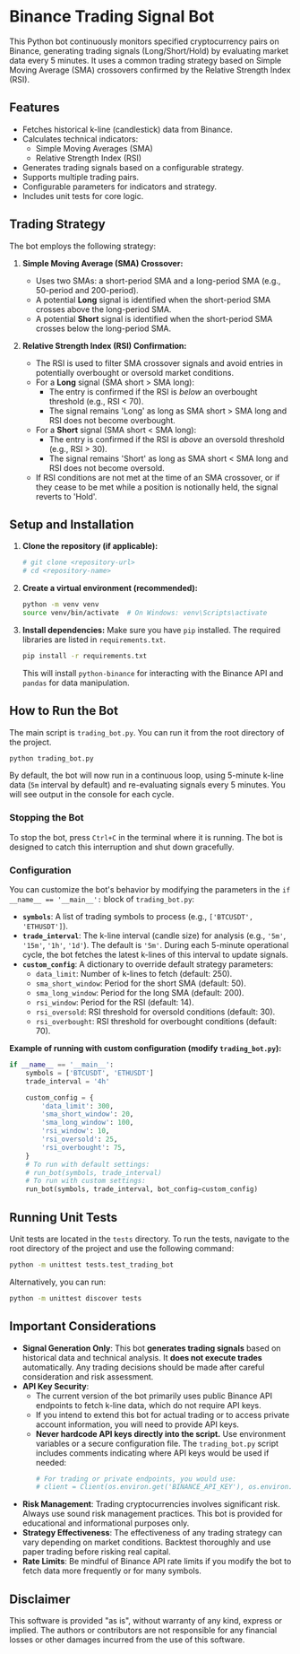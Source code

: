 # Binance Trading Signal Bot

This Python bot continuously monitors specified cryptocurrency pairs on Binance, generating trading signals (Long/Short/Hold) by evaluating market data every 5 minutes. It uses a common trading strategy based on Simple Moving Average (SMA) crossovers confirmed by the Relative Strength Index (RSI).

## Features

*   Fetches historical k-line (candlestick) data from Binance.
*   Calculates technical indicators:
    *   Simple Moving Averages (SMA)
    *   Relative Strength Index (RSI)
*   Generates trading signals based on a configurable strategy.
*   Supports multiple trading pairs.
*   Configurable parameters for indicators and strategy.
*   Includes unit tests for core logic.

## Trading Strategy

The bot employs the following strategy:

1.  **Simple Moving Average (SMA) Crossover:**
    *   Uses two SMAs: a short-period SMA and a long-period SMA (e.g., 50-period and 200-period).
    *   A potential **Long** signal is identified when the short-period SMA crosses above the long-period SMA.
    *   A potential **Short** signal is identified when the short-period SMA crosses below the long-period SMA.

2.  **Relative Strength Index (RSI) Confirmation:**
    *   The RSI is used to filter SMA crossover signals and avoid entries in potentially overbought or oversold market conditions.
    *   For a **Long** signal (SMA short > SMA long):
        *   The entry is confirmed if the RSI is *below* an overbought threshold (e.g., RSI < 70).
        *   The signal remains 'Long' as long as SMA short > SMA long and RSI does not become overbought.
    *   For a **Short** signal (SMA short < SMA long):
        *   The entry is confirmed if the RSI is *above* an oversold threshold (e.g., RSI > 30).
        *   The signal remains 'Short' as long as SMA short < SMA long and RSI does not become oversold.
    *   If RSI conditions are not met at the time of an SMA crossover, or if they cease to be met while a position is notionally held, the signal reverts to 'Hold'.

## Setup and Installation

1.  **Clone the repository (if applicable):**
    ```bash
    # git clone <repository-url>
    # cd <repository-name>
    ```

2.  **Create a virtual environment (recommended):**
    ```bash
    python -m venv venv
    source venv/bin/activate  # On Windows: venv\Scripts\activate
    ```

3.  **Install dependencies:**
    Make sure you have `pip` installed. The required libraries are listed in `requirements.txt`.
    ```bash
    pip install -r requirements.txt
    ```
    This will install `python-binance` for interacting with the Binance API and `pandas` for data manipulation.

## How to Run the Bot

The main script is `trading_bot.py`. You can run it from the root directory of the project.

```bash
python trading_bot.py
```

By default, the bot will now run in a continuous loop, using 5-minute k-line data (`5m` interval by default) and re-evaluating signals every 5 minutes. You will see output in the console for each cycle.

### Stopping the Bot
To stop the bot, press `Ctrl+C` in the terminal where it is running. The bot is designed to catch this interruption and shut down gracefully.

### Configuration

You can customize the bot's behavior by modifying the parameters in the `if __name__ == '__main__':` block of `trading_bot.py`:

*   **`symbols`**: A list of trading symbols to process (e.g., `['BTCUSDT', 'ETHUSDT']`).
*   **`trade_interval`**: The k-line interval (candle size) for analysis (e.g., `'5m'`, `'15m'`, `'1h'`, `'1d'`). The default is `'5m'`. During each 5-minute operational cycle, the bot fetches the latest k-lines of this interval to update signals.
*   **`custom_config`**: A dictionary to override default strategy parameters:
    *   `data_limit`: Number of k-lines to fetch (default: 250).
    *   `sma_short_window`: Period for the short SMA (default: 50).
    *   `sma_long_window`: Period for the long SMA (default: 200).
    *   `rsi_window`: Period for the RSI (default: 14).
    *   `rsi_oversold`: RSI threshold for oversold conditions (default: 30).
    *   `rsi_overbought`: RSI threshold for overbought conditions (default: 70).

**Example of running with custom configuration (modify `trading_bot.py`):**
```python
if __name__ == '__main__':
    symbols = ['BTCUSDT', 'ETHUSDT']
    trade_interval = '4h'

    custom_config = {
        'data_limit': 300,
        'sma_short_window': 20,
        'sma_long_window': 100,
        'rsi_window': 10,
        'rsi_oversold': 25,
        'rsi_overbought': 75,
    }
    # To run with default settings:
    # run_bot(symbols, trade_interval)
    # To run with custom settings:
    run_bot(symbols, trade_interval, bot_config=custom_config)
```

## Running Unit Tests

Unit tests are located in the `tests` directory. To run the tests, navigate to the root directory of the project and use the following command:

```bash
python -m unittest tests.test_trading_bot
```
Alternatively, you can run:
```bash
python -m unittest discover tests
```

## Important Considerations

*   **Signal Generation Only**: This bot **generates trading signals** based on historical data and technical analysis. It **does not execute trades** automatically. Any trading decisions should be made after careful consideration and risk assessment.
*   **API Key Security**:
    *   The current version of the bot primarily uses public Binance API endpoints to fetch k-line data, which do not require API keys.
    *   If you intend to extend this bot for actual trading or to access private account information, you will need to provide API keys.
    *   **Never hardcode API keys directly into the script.** Use environment variables or a secure configuration file. The `trading_bot.py` script includes comments indicating where API keys would be used if needed:
        ```python
        # For trading or private endpoints, you would use:
        # client = Client(os.environ.get('BINANCE_API_KEY'), os.environ.get('BINANCE_API_SECRET'))
        ```
*   **Risk Management**: Trading cryptocurrencies involves significant risk. Always use sound risk management practices. This bot is provided for educational and informational purposes only.
*   **Strategy Effectiveness**: The effectiveness of any trading strategy can vary depending on market conditions. Backtest thoroughly and use paper trading before risking real capital.
*   **Rate Limits**: Be mindful of Binance API rate limits if you modify the bot to fetch data more frequently or for many symbols.

## Disclaimer

This software is provided "as is", without warranty of any kind, express or implied. The authors or contributors are not responsible for any financial losses or other damages incurred from the use of this software.
